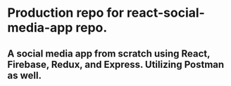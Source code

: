 # Production repo for react-social-media-app repo.

## A social media app from scratch using React, Firebase, Redux, and Express. Utilizing Postman as well.
